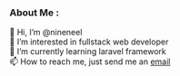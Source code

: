 <div>
  
### About Me :
👋 Hi, I’m @nineneel <br/>
👀 I’m interested in fullstack web developer <br/>
🌱 I’m currently learning laravel framework <br/>
📫 How to reach me, just send me an [email](mailto:sjrnl27@gmail.com?subject=Colaborate%20With%20Me&body=Hello%2C%20Niel%0D%0A%0D%0AI%20Want.....) <br/>
  
</div>
